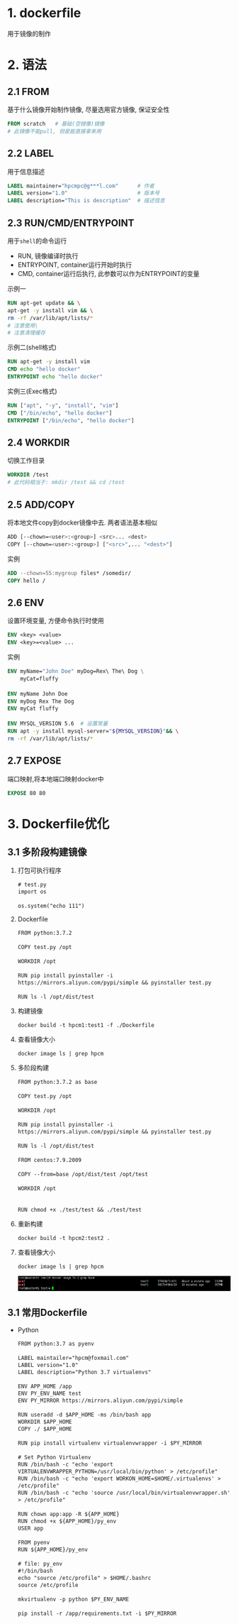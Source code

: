 # 1. dockerfile

用于镜像的制作

# 2. 语法

## 2.1 FROM

基于什么镜像开始制作镜像, 尽量选用官方镜像, 保证安全性

```dockerfile
FROM scratch   # 基础(空镜像)镜像
# 此镜像不能pull, 但是能直接拿来用
```

## 2.2 LABEL

用于信息描述

```dockerfile
LABEL maintainer="hpcmpc@g***l.com"      # 作者
LABEL version="1.0"					     # 版本号
LABEL description="This is description"  # 描述信息
```

## 2.3 RUN/CMD/ENTRYPOINT

用于`shell`的命令运行

* RUN, 镜像编译时执行
* ENTRYPOINT, container运行开始时执行
* CMD, container运行后执行, 此参数可以作为ENTRYPOINT的变量

示例一

```dockerfile
RUN apt-get update && \
apt-get -y install vim && \
rm -rf /var/lib/apt/lists/*
# 注意使用\
# 注意清理缓存
```

示例二(shell格式)

```dockerfile
RUN apt-get -y install vim
CMD echo "hello docker"
ENTRYPOINT echo "hello docker"
```

实例三(Exec格式)

```dockerfile
RUN ["apt", "-y", "install", "vim"]
CMD ["/bin/echo", "hello docker"]
ENTRYPOINT ["/bin/echo", "hello docker"]
```



## 2.4 WORKDIR

切换工作目录

```dockerfile
WORKDIR /test
# 此代码相当于: mkdir /test && cd /test
```

## 2.5 ADD/COPY

将本地文件copy到docker镜像中去. 两者语法基本相似

```bash
ADD [--chown=<user>:<group>] <src>... <dest>
COPY [--chown=<user>:<group>] ["<src>",... "<dest>"]
```

实例

```dockerfile
ADD --chown=55:mygroup files* /somedir/
COPY hello /
```

## 2.6 ENV

设置环境变量, 方便命令执行时使用

```dockerfile
ENV <key> <value>
ENV <key>=<value> ...
```

实例

```dockerfile
ENV myName="John Doe" myDog=Rex\ The\ Dog \
    myCat=fluffy

ENV myName John Doe
ENV myDog Rex The Dog
ENV myCat fluffy

ENV MYSQL_VERSION 5.6  # 设置常量
RUN apt -y install mysql-server="${MYSQL_VERSION}"&& \
rm -rf /var/lib/apt/lists/*
```

## 2.7 EXPOSE

端口映射,将本地端口映射docker中

```dockerfile
EXPOSE 80 80
```

# 3. Dockerfile优化

## 3.1 多阶段构建镜像

1. 打包可执行程序

   ```shell
   # test.py
   import os
   
   os.system("echo 111")
   ```

2. Dockerfile

   ```shell
   FROM python:3.7.2
   
   COPY test.py /opt
   
   WORKDIR /opt
   
   RUN pip install pyinstaller -i https://mirrors.aliyun.com/pypi/simple && pyinstaller test.py
   
   RUN ls -l /opt/dist/test
   ```

3. 构建镜像

   ```shell
   docker build -t hpcm1:test1 -f ./Dockerfile
   ```

4. 查看镜像大小

   ```shell
   docker image ls | grep hpcm
   ```

5. 多阶段构建

   ```shell
   FROM python:3.7.2 as base
   
   COPY test.py /opt
   
   WORKDIR /opt
   
   RUN pip install pyinstaller -i https://mirrors.aliyun.com/pypi/simple && pyinstaller test.py
   
   RUN ls -l /opt/dist/test
   
   FROM centos:7.9.2009 
   
   COPY --from=base /opt/dist/test /opt/test
   
   WORKDIR /opt
   
   
   RUN chmod +x ./test/test && ./test/test
   ```

6. 重新构建

   ```shell
   docker build -t hpcm2:test2 .
   ```

7. 查看镜像大小

   ```shell
   docker image ls | grep hpcm
   ```

   ![image-20220113221904226](.image/05-dockerfile/image-20220113221904226.png)

## 3.1 常用Dockerfile

* Python

  ```shell
  FROM python:3.7 as pyenv
  
  LABEL maintailer="hpcm@foxmail.com"
  LABEL version="1.0"
  LABEL description="Python 3.7 virtualenvs"
  
  ENV APP_HOME /app
  ENV PY_ENV_NAME test
  ENV PY_MIRROR https://mirrors.aliyun.com/pypi/simple
  
  RUN useradd -d $APP_HOME -ms /bin/bash app
  WORKDIR $APP_HOME
  COPY ./ $APP_HOME
  
  RUN pip install virtualenv virtualenvwrapper -i $PY_MIRROR
  
  # Set Python Virtualenv
  RUN /bin/bash -c "echo 'export VIRTUALENVWRAPPER_PYTHON=/usr/local/bin/python' > /etc/profile"
  RUN /bin/bash -c "echo 'export WORKON_HOME=$HOME/.virtualenvs' > /etc/profile"
  RUN /bin/bash -c "echo 'source /usr/local/bin/virtualenvwrapper.sh' > /etc/profile"
  
  RUN chown app:app -R ${APP_HOME}
  RUN chmod +x ${APP_HOME}/py_env
  USER app
  
  FROM pyenv
  RUN ${APP_HOME}/py_env
  
  # file: py_env
  #!/bin/bash
  echo "source /etc/profile" > $HOME/.bashrc
  source /etc/profile
  
  mkvirtualenv -p python $PY_ENV_NAME
  
  pip install -r /app/requirements.txt -i $PY_MIRROR
  ```

  